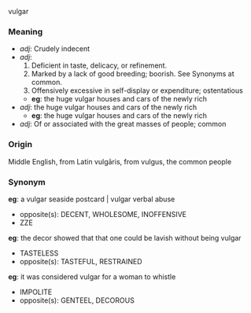 vulgar
### Meaning
+ _adj_: Crudely indecent
+ _adj_:
   1. Deficient in taste, delicacy, or refinement.
   2. Marked by a lack of good breeding; boorish. See Synonyms at common.
   3. Offensively excessive in self-display or expenditure; ostentatious
    + __eg__: the huge vulgar houses and cars of the newly rich
+ _adj_: the huge vulgar houses and cars of the newly rich
    + __eg__: the huge vulgar houses and cars of the newly rich
+ _adj_:  Of or associated with the great masses of people; common

### Origin

Middle English, from Latin vulgāris, from vulgus, the common people

### Synonym

__eg__: a vulgar seaside postcard | vulgar verbal abuse

+ opposite(s): DECENT, WHOLESOME, INOFFENSIVE
+ ZZE

__eg__: the decor showed that that one could be lavish without being vulgar

+ TASTELESS
+ opposite(s): TASTEFUL, RESTRAINED

__eg__: it was considered vulgar for a woman to whistle

+ IMPOLITE
+ opposite(s): GENTEEL, DECOROUS


